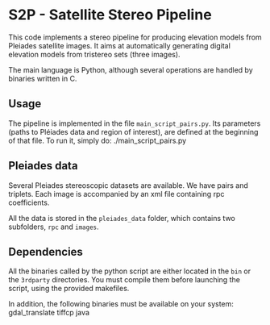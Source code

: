 # S2P - Satellite Stereo Pipeline

This code implements a stereo pipeline for producing elevation models from
Pleiades satellite images. It aims at automatically generating digital
elevation models from tristereo sets (three images).

The main language is Python, although several operations are handled by
binaries written in C.

## Usage

The pipeline is implemented in the file `main_script_pairs.py`. Its parameters
(paths to Pléiades data and region of interest), are defined at the beginning
of that file. To run it, simply do:
    ./main_script_pairs.py


## Pleiades data

Several Pleiades stereoscopic datasets are available. We have pairs and
triplets. Each image is accompanied by an xml file containing rpc coefficients.

All the data is stored in the `pleiades_data` folder, which contains two
subfolders, `rpc` and `images`.

## Dependencies

All the binaries called by the python script are either located in the `bin` or
the `3rdparty` directories. You must compile them before launching the script,
using the provided makefiles.

In addition, the following binaries must be available on your system:
    gdal_translate
    tiffcp
    java
